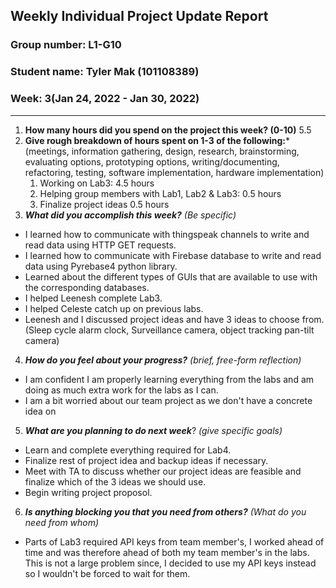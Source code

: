 ## Weekly Individual Project Update Report
### Group number: L1-G10
### Student name: Tyler Mak (101108389)
### Week: 3(Jan 24, 2022 - Jan 30, 2022)
___
1. **How many hours did you spend on the project this week? (0-10)**
   5.5
2. **Give rough breakdown of hours spent on 1-3 of the following:***
   (meetings, information gathering, design, research, brainstorming, evaluating options, prototyping options, writing/documenting, refactoring, testing, software implementation, hardware implementation)
   1. Working on Lab3: 4.5 hours
   2. Helping group members with Lab1, Lab2 & Lab3: 0.5 hours
   3. Finalize project ideas 0.5 hours
3. ***What did you accomplish this week?*** _(Be specific)_
  - I learned how to communicate with thingspeak channels to write and read data using HTTP GET requests.
  - I learned how to communicate with Firebase database to write and read data using Pyrebase4 python library.
  - Learned about the different types of GUIs that are available to use with the corresponding databases.
  - I helped Leenesh complete Lab3.
  - I helped Celeste catch up on previous labs. 
  - Leenesh and I discussed project ideas and have 3 ideas to choose from. (Sleep cycle alarm clock, Surveillance camera, object tracking pan-tilt camera)
4. ***How do you feel about your progress?*** _(brief, free-form reflection)_
  - I am confident I am properly learning everything from the labs and am doing as much extra work for the labs as I can. 
  - I am a bit worried about our team project as we don't have a concrete idea on 
5. ***What are you planning to do next week***? _(give specific goals)_
  - Learn and complete everything required for Lab4.
  - Finalize rest of project idea and backup ideas if necessary.
  - Meet with TA to discuss whether our project ideas are feasible and finalize which of the 3 ideas we should use.
  - Begin writing project proposol.
6. ***Is anything blocking you that you need from others?*** _(What do you need from whom)_
  - Parts of Lab3 required API keys from team member's, I worked ahead of time and was therefore ahead of both my team member's in the labs.
    This is not a large problem since, I decided to use my API keys instead so I wouldn't be forced to wait for them.
